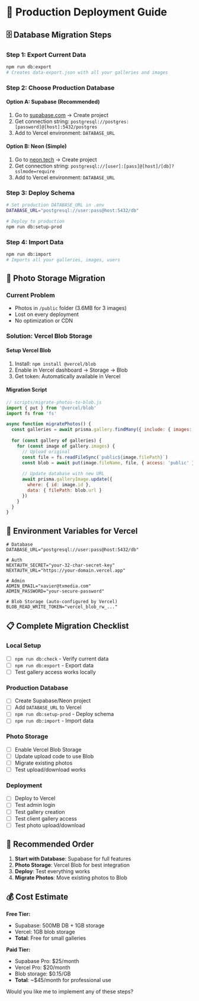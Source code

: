 # 🚀 Production Deployment Guide

## 🗄️ **Database Migration Steps**

### **Step 1: Export Current Data**
```bash
npm run db:export
# Creates data-export.json with all your galleries and images
```

### **Step 2: Choose Production Database**

#### **Option A: Supabase (Recommended)**
1. Go to [supabase.com](https://supabase.com) → Create project
2. Get connection string: `postgresql://postgres:[password]@[host]:5432/postgres`
3. Add to Vercel environment: `DATABASE_URL`

#### **Option B: Neon (Simple)**
1. Go to [neon.tech](https://neon.tech) → Create project  
2. Get connection string: `postgresql://[user]:[pass]@[host]/[db]?sslmode=require`
3. Add to Vercel environment: `DATABASE_URL`

### **Step 3: Deploy Schema**
```bash
# Set production DATABASE_URL in .env
DATABASE_URL="postgresql://user:pass@host:5432/db"

# Deploy to production
npm run db:setup-prod
```

### **Step 4: Import Data**
```bash
npm run db:import
# Imports all your galleries, images, users
```

## 📸 **Photo Storage Migration**

### **Current Problem**
- Photos in `/public` folder (3.6MB for 3 images)
- Lost on every deployment
- No optimization or CDN

### **Solution: Vercel Blob Storage**

#### **Setup Vercel Blob**
1. Install: `npm install @vercel/blob`
2. Enable in Vercel dashboard → Storage → Blob
3. Get token: Automatically available in Vercel

#### **Migration Script**
```javascript
// scripts/migrate-photos-to-blob.js
import { put } from '@vercel/blob'
import fs from 'fs'

async function migratePhotos() {
  const galleries = await prisma.gallery.findMany({ include: { images: true }})
  
  for (const gallery of galleries) {
    for (const image of gallery.images) {
      // Upload original
      const file = fs.readFileSync(`public${image.filePath}`)
      const blob = await put(image.fileName, file, { access: 'public' })
      
      // Update database with new URL
      await prisma.galleryImage.update({
        where: { id: image.id },
        data: { filePath: blob.url }
      })
    }
  }
}
```

## 🔧 **Environment Variables for Vercel**

```env
# Database
DATABASE_URL="postgresql://user:pass@host:5432/db"

# Auth
NEXTAUTH_SECRET="your-32-char-secret-key"
NEXTAUTH_URL="https://your-domain.vercel.app"

# Admin
ADMIN_EMAIL="xavier@txmedia.com"
ADMIN_PASSWORD="your-secure-password"

# Blob Storage (auto-configured by Vercel)
BLOB_READ_WRITE_TOKEN="vercel_blob_rw_..."
```

## 📋 **Complete Migration Checklist**

### **Local Setup**
- [ ] `npm run db:check` - Verify current data
- [ ] `npm run db:export` - Export data
- [ ] Test gallery access works locally

### **Production Database**
- [ ] Create Supabase/Neon project
- [ ] Add `DATABASE_URL` to Vercel
- [ ] `npm run db:setup-prod` - Deploy schema
- [ ] `npm run db:import` - Import data

### **Photo Storage**
- [ ] Enable Vercel Blob Storage
- [ ] Update upload code to use Blob
- [ ] Migrate existing photos
- [ ] Test upload/download works

### **Deployment**
- [ ] Deploy to Vercel
- [ ] Test admin login
- [ ] Test gallery creation
- [ ] Test client gallery access
- [ ] Test photo upload/download

## 🎯 **Recommended Order**

1. **Start with Database**: Supabase for full features
2. **Photo Storage**: Vercel Blob for best integration
3. **Deploy**: Test everything works
4. **Migrate Photos**: Move existing photos to Blob

## 💰 **Cost Estimate**

**Free Tier:**
- Supabase: 500MB DB + 1GB storage
- Vercel: 1GB blob storage  
- **Total**: Free for small galleries

**Paid Tier:**
- Supabase Pro: $25/month
- Vercel Pro: $20/month  
- Blob storage: $0.15/GB
- **Total**: ~$45/month for professional use

Would you like me to implement any of these steps?